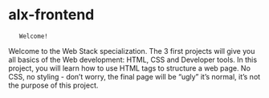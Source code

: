 # alx-frontend
       Welcome! 
Welcome to the Web Stack specialization. 
The 3 first projects will give you all basics of the Web development: HTML, CSS and Developer tools.
In this project, you will learn how to use HTML tags to structure a web page.
No CSS, no styling - don’t worry, the final page will be “ugly” it’s normal, it’s not the purpose of this project.
